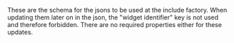 These are the schema for the jsons to be used at the include factory. When updating them later on in the json, the "widget identifier" key is not used and therefore forbidden. There are no required properties either for these updates.